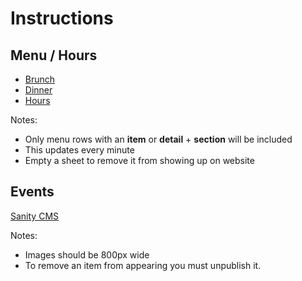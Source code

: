 # Instructions

## Menu / Hours
* [Brunch](https://docs.google.com/spreadsheets/d/1MEPZ_B8ACNICWCKWV9qEzSivBcec0Npg5gfYSp6K-KA/edit#gid=1024251114)
* [Dinner](https://docs.google.com/spreadsheets/d/1MEPZ_B8ACNICWCKWV9qEzSivBcec0Npg5gfYSp6K-KA/edit#gid=0)
* [Hours](https://docs.google.com/spreadsheets/d/1MEPZ_B8ACNICWCKWV9qEzSivBcec0Npg5gfYSp6K-KA/edit#gid=281834283)

Notes:
* Only menu rows with an **item** or **detail** + **section** will be included
* This updates every minute
* Empty a sheet to remove it from showing up on website

## Events
[Sanity CMS](https://nocomplyfoods.sanity.studio/structure)

Notes:
* Images should be 800px wide
* To remove an item from appearing you must unpublish it.